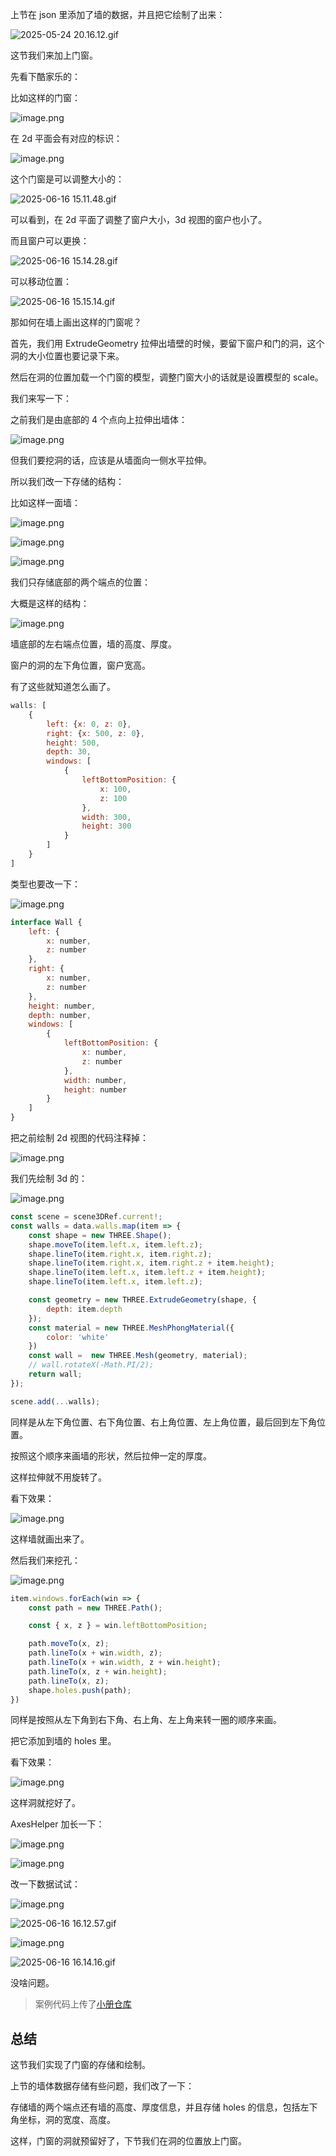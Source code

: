 上节在 json 里添加了墙的数据，并且把它绘制了出来：

![2025-05-24 20.16.12.gif](https://p3-juejin.byteimg.com/tos-cn-i-k3u1fbpfcp/8bc23ff40ebd4ba7a907e59c370a3927~tplv-k3u1fbpfcp-jj-mark:0:0:0:0:q75.image#?w=2530&h=1460&s=360170&e=gif&f=29&b=a4d1e1)

这节我们来加上门窗。

先看下酷家乐的：

比如这样的门窗：

![image.png](https://p9-juejin.byteimg.com/tos-cn-i-k3u1fbpfcp/ae35ef5b8a5b4410b7cd84e61c864cbb~tplv-k3u1fbpfcp-jj-mark:0:0:0:0:q75.image#?w=2148&h=1462&s=1511027&e=png&b=dad6d5)

在 2d 平面会有对应的标识：

![image.png](https://p1-juejin.byteimg.com/tos-cn-i-k3u1fbpfcp/3885b65189ec44ad93c4016d50399d18~tplv-k3u1fbpfcp-jj-mark:0:0:0:0:q75.image#?w=2020&h=1206&s=580182&e=png&b=eff0f1)

这个门窗是可以调整大小的：

![2025-06-16 15.11.48.gif](https://p6-juejin.byteimg.com/tos-cn-i-k3u1fbpfcp/29e1c9f2b7364b72820e989f2c79358b~tplv-k3u1fbpfcp-jj-mark:0:0:0:0:q75.image#?w=2700&h=1464&s=3225204&e=gif&f=60&b=e8edf0)

可以看到，在 2d 平面了调整了窗户大小，3d 视图的窗户也小了。

而且窗户可以更换：


![2025-06-16 15.14.28.gif](https://p9-juejin.byteimg.com/tos-cn-i-k3u1fbpfcp/677521d43d8848318e08b4206c717f9c~tplv-k3u1fbpfcp-jj-mark:0:0:0:0:q75.image#?w=2700&h=1464&s=1999984&e=gif&f=58&b=e9eff2)

可以移动位置：

![2025-06-16 15.15.14.gif](https://p6-juejin.byteimg.com/tos-cn-i-k3u1fbpfcp/740de847c1764b829e172cd130c3473c~tplv-k3u1fbpfcp-jj-mark:0:0:0:0:q75.image#?w=2700&h=1464&s=1919204&e=gif&f=32&b=e9f0f3)

那如何在墙上画出这样的门窗呢？

首先，我们用 ExtrudeGeometry 拉伸出墙壁的时候，要留下窗户和门的洞，这个洞的大小位置也要记录下来。

然后在洞的位置加载一个门窗的模型，调整门窗大小的话就是设置模型的 scale。

我们来写一下：

之前我们是由底部的 4 个点向上拉伸出墙体：

![image.png](https://p3-juejin.byteimg.com/tos-cn-i-k3u1fbpfcp/1735d59c4908417daada7d1e61ea7715~tplv-k3u1fbpfcp-jj-mark:0:0:0:0:q75.image#?w=1010&h=816&s=88748&e=png&b=1f1f1f)

但我们要挖洞的话，应该是从墙面向一侧水平拉伸。

所以我们改一下存储的结构：

比如这样一面墙：

![image.png](https://p1-juejin.byteimg.com/tos-cn-i-k3u1fbpfcp/3a29e360d1374f889e7f4d1ff9c898d7~tplv-k3u1fbpfcp-jj-mark:0:0:0:0:q75.image#?w=1102&h=652&s=75093&e=png&b=1f1f1f)

![image.png](https://p1-juejin.byteimg.com/tos-cn-i-k3u1fbpfcp/03c010222dd14565aa65d97249ce88fd~tplv-k3u1fbpfcp-jj-mark:0:0:0:0:q75.image#?w=1836&h=1376&s=51655&e=png&b=add9e6)

![image.png](https://p3-juejin.byteimg.com/tos-cn-i-k3u1fbpfcp/b821b4c89a2c48649d9c6296832cd6f9~tplv-k3u1fbpfcp-jj-mark:0:0:0:0:q75.image#?w=1848&h=1268&s=65787&e=png&b=fefee0)

我们只存储底部的两个端点的位置：

大概是这样的结构：

![image.png](https://p6-juejin.byteimg.com/tos-cn-i-k3u1fbpfcp/fbe04fc8844c4f61a661786b6a16cd5f~tplv-k3u1fbpfcp-jj-mark:0:0:0:0:q75.image#?w=1182&h=962&s=87520&e=png&b=1f1f1f)

墙底部的左右端点位置，墙的高度、厚度。

窗户的洞的左下角位置，窗户宽高。

有了这些就知道怎么画了。

```javascript
walls: [
    {
        left: {x: 0, z: 0},
        right: {x: 500, z: 0},
        height: 500,
        depth: 30,
        windows: [
            {
                leftBottomPosition: {
                    x: 100,
                    z: 100
                },
                width: 300,
                height: 300
            }
        ]
    }
]
```

类型也要改一下：



![image.png](https://p3-juejin.byteimg.com/tos-cn-i-k3u1fbpfcp/71b92be4f9304f53837084cc47c33edd~tplv-k3u1fbpfcp-jj-mark:0:0:0:0:q75.image#?w=1008&h=1138&s=111039&e=png&b=1f1f1f)

```javascript
interface Wall {
    left: {
        x: number,
        z: number
    },
    right: {
        x: number,
        z: number
    },
    height: number,
    depth: number,
    windows: [
        {
            leftBottomPosition: {
                x: number,
                z: number
            },
            width: number,
            height: number
        }
    ]
}
```
把之前绘制 2d 视图的代码注释掉：


![image.png](https://p6-juejin.byteimg.com/tos-cn-i-k3u1fbpfcp/27362cd1a6bb4eacbb8f1f6e4db02776~tplv-k3u1fbpfcp-jj-mark:0:0:0:0:q75.image#?w=1440&h=1124&s=226034&e=png&b=1f1f1f)

我们先绘制 3d 的：

![image.png](https://p1-juejin.byteimg.com/tos-cn-i-k3u1fbpfcp/eb349aa82dee46618dfab0f6841c93b7~tplv-k3u1fbpfcp-jj-mark:0:0:0:0:q75.image#?w=1230&h=1042&s=191746&e=png&b=1f1f1f)

```javascript
const scene = scene3DRef.current!;
const walls = data.walls.map(item => {
    const shape = new THREE.Shape();
    shape.moveTo(item.left.x, item.left.z);
    shape.lineTo(item.right.x, item.right.z);
    shape.lineTo(item.right.x, item.right.z + item.height);
    shape.lineTo(item.left.x, item.left.z + item.height);
    shape.lineTo(item.left.x, item.left.z);

    const geometry = new THREE.ExtrudeGeometry(shape, {
        depth: item.depth
    });
    const material = new THREE.MeshPhongMaterial({
        color: 'white'
    })
    const wall =  new THREE.Mesh(geometry, material);
    // wall.rotateX(-Math.PI/2);
    return wall;
});

scene.add(...walls);
```
同样是从左下角位置、右下角位置、右上角位置、左上角位置，最后回到左下角位置。

按照这个顺序来画墙的形状，然后拉伸一定的厚度。

这样拉伸就不用旋转了。

看下效果：


![image.png](https://p3-juejin.byteimg.com/tos-cn-i-k3u1fbpfcp/14a925e6e5be4394b203062cac4078a2~tplv-k3u1fbpfcp-jj-mark:0:0:0:0:q75.image#?w=1846&h=1344&s=73816&e=png&b=fefde0)

这样墙就画出来了。

然后我们来挖孔：


![image.png](https://p3-juejin.byteimg.com/tos-cn-i-k3u1fbpfcp/8573534d06644265aa7c39de9ff5480d~tplv-k3u1fbpfcp-jj-mark:0:0:0:0:q75.image#?w=1302&h=1022&s=176505&e=png&b=1f1f1f)

```javascript
item.windows.forEach(win => {
    const path = new THREE.Path();

    const { x, z } = win.leftBottomPosition;

    path.moveTo(x, z);
    path.lineTo(x + win.width, z);
    path.lineTo(x + win.width, z + win.height);
    path.lineTo(x, z + win.height);
    path.lineTo(x, z);
    shape.holes.push(path);
})
```
同样是按照从左下角到右下角、右上角、左上角来转一圈的顺序来画。

把它添加到墙的 holes 里。

看下效果：

![image.png](https://p3-juejin.byteimg.com/tos-cn-i-k3u1fbpfcp/1f08709ca9bd4d4693d509fd60abc54c~tplv-k3u1fbpfcp-jj-mark:0:0:0:0:q75.image#?w=2640&h=1518&s=140335&e=png&b=fefae3)

这样洞就挖好了。

AxesHelper 加长一下：

![image.png](https://p9-juejin.byteimg.com/tos-cn-i-k3u1fbpfcp/f94751f3ba7a4f37ad292084667f33db~tplv-k3u1fbpfcp-jj-mark:0:0:0:0:q75.image#?w=1006&h=296&s=51198&e=png&b=1f1f1f)


![image.png](https://p3-juejin.byteimg.com/tos-cn-i-k3u1fbpfcp/db4a2d1e025440e1ad504cf8d1a1ae6f~tplv-k3u1fbpfcp-jj-mark:0:0:0:0:q75.image#?w=1998&h=1276&s=99170&e=png&b=fffee1)

改一下数据试试：


![image.png](https://p3-juejin.byteimg.com/tos-cn-i-k3u1fbpfcp/ff6ecf36d4384b0599b42484e0d4e517~tplv-k3u1fbpfcp-jj-mark:0:0:0:0:q75.image#?w=1112&h=1024&s=93336&e=png&b=1f1f1f)


![2025-06-16 16.12.57.gif](https://p3-juejin.byteimg.com/tos-cn-i-k3u1fbpfcp/669c44aecf3b4a3db8a07049ddaf4746~tplv-k3u1fbpfcp-jj-mark:0:0:0:0:q75.image#?w=2700&h=1464&s=706910&e=gif&f=25&b=fffce1)


![image.png](https://p9-juejin.byteimg.com/tos-cn-i-k3u1fbpfcp/dd112eb589f24755a3fc3d66e03c1b1b~tplv-k3u1fbpfcp-jj-mark:0:0:0:0:q75.image#?w=790&h=746&s=57680&e=png&b=202020)


![2025-06-16 16.14.16.gif](https://p3-juejin.byteimg.com/tos-cn-i-k3u1fbpfcp/91def533833a4c5e90e285313084d0ae~tplv-k3u1fbpfcp-jj-mark:0:0:0:0:q75.image#?w=2700&h=1464&s=873473&e=gif&f=33&b=fcfbdc)

没啥问题。

>案例代码上传了[小册仓库](https://github.com/QuarkGluonPlasma/threejs-course-code/tree/main/home-decoration-editor)


## 总结

这节我们实现了门窗的存储和绘制。

上节的墙体数据存储有些问题，我们改了一下：

存储墙的两个端点还有墙的高度、厚度信息，并且存储 holes 的信息，包括左下角坐标，洞的宽度、高度。

这样，门窗的洞就预留好了，下节我们在洞的位置放上门窗。
